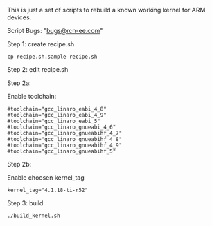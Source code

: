 This is just a set of scripts to rebuild a known working kernel for ARM devices.

Script Bugs: "bugs@rcn-ee.com"

Step 1: create recipe.sh

```
cp recipe.sh.sample recipe.sh
```

Step 2: edit recipe.sh

Step 2a: 

Enable toolchain:

```
#toolchain="gcc_linaro_eabi_4_8"
#toolchain="gcc_linaro_eabi_4_9"
#toolchain="gcc_linaro_eabi_5"
#toolchain="gcc_linaro_gnueabi_4_6"
#toolchain="gcc_linaro_gnueabihf_4_7"
#toolchain="gcc_linaro_gnueabihf_4_8"
#toolchain="gcc_linaro_gnueabihf_4_9"
#toolchain="gcc_linaro_gnueabihf_5"
```

Step 2b:

Enable choosen kernel_tag

```
kernel_tag="4.1.18-ti-r52"
```

Step 3: build

```
./build_kernel.sh
```
